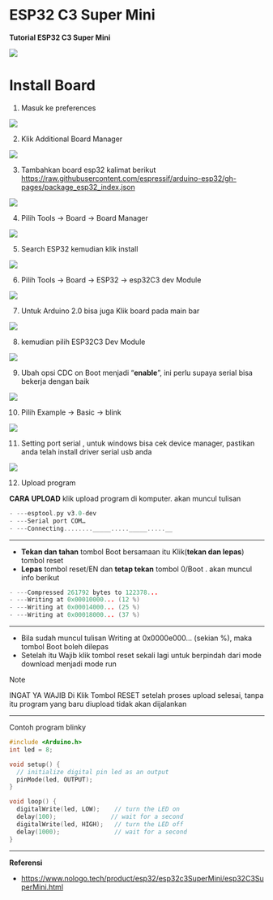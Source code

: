 # ESP32 C3 Super Mini

**Tutorial ESP32 C3 Super Mini**

![](./assets/01.png)

# Install Board

1. Masuk ke preferences

![](./assets/02.png)

2. Klik Additional Board Manager

![](./assets/03.png)

3. Tambahkan board esp32 kalimat berikut https://raw.githubusercontent.com/espressif/arduino-esp32/gh-pages/package_esp32_index.json

![](./assets/04.png)

4. Pilih Tools -> Board -> Board Manager

![](./assets/05.png)

5. Search ESP32 kemudian klik install

![](./assets/06.png)

6. Pilih Tools -> Board -> ESP32 -> esp32C3 dev Module

![](./assets/07.png)

7. Untuk Arduino 2.0 bisa juga Klik board pada main bar

![](./assets/08.png)

8. kemudian pilih ESP32C3 Dev Module

![](./assets/09.png)

9. Ubah opsi CDC on Boot menjadi “**enable**”, ini perlu supaya serial bisa bekerja dengan baik

![](./assets/10.png)

10. Pilih Example -> Basic -> blink

![](./assets/11.png)

11. Setting port serial , untuk windows bisa cek device manager, pastikan anda telah install driver serial usb anda

![](./assets/12.png)

12. Upload program

**CARA UPLOAD** klik upload program di komputer. akan muncul tulisan

```cpp
- ---esptool.py v3.0-dev
- ---Serial port COM…
- ---Connecting........_____....._____.....__
```

---

- **Tekan dan tahan** tombol Boot bersamaan itu Klik(**tekan dan lepas**) tombol reset
- **Lepas** tombol reset/EN dan **tetap tekan** tombol 0/Boot . akan muncul info berikut

```cpp
- ---Compressed 261792 bytes to 122378...
- ---Writing at 0x00010000... (12 %)
- ---Writing at 0x00014000... (25 %)
- ---Writing at 0x00018000... (37 %)
```

---

- Bila sudah muncul tulisan Writing at 0x0000e000... (sekian %), maka tombol Boot boleh dilepas
- Setelah itu Wajib klik tombol reset sekali lagi untuk berpindah dari mode download menjadi mode run

> [!NOTE]  
> INGAT YA WAJIB Di Klik Tombol RESET setelah proses upload selesai, tanpa itu program yang baru diupload tidak akan dijalankan

---

Contoh program blinky

```cpp
#include <Arduino.h>
int led = 8;

void setup() {
  // initialize digital pin led as an output
  pinMode(led, OUTPUT);
}

void loop() {
  digitalWrite(led, LOW);    // turn the LED on
  delay(100);               // wait for a second
  digitalWrite(led, HIGH);   // turn the LED off
  delay(1000);               // wait for a second
}
```

---
**Referensi**

- https://www.nologo.tech/product/esp32/esp32c3SuperMini/esp32C3SuperMini.html